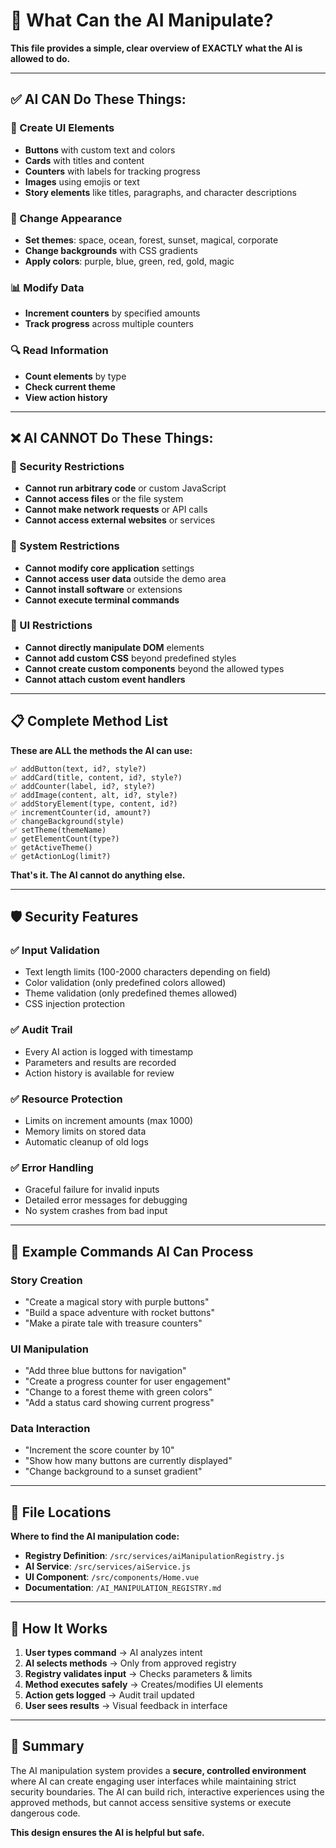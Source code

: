 # 🤖 What Can the AI Manipulate?

**This file provides a simple, clear overview of EXACTLY what the AI is allowed to do.**

---

## ✅ AI CAN Do These Things:

### 🔘 Create UI Elements
- **Buttons** with custom text and colors
- **Cards** with titles and content  
- **Counters** with labels for tracking progress
- **Images** using emojis or text
- **Story elements** like titles, paragraphs, and character descriptions

### 🎨 Change Appearance
- **Set themes**: space, ocean, forest, sunset, magical, corporate
- **Change backgrounds** with CSS gradients
- **Apply colors**: purple, blue, green, red, gold, magic

### 📊 Modify Data
- **Increment counters** by specified amounts
- **Track progress** across multiple counters

### 🔍 Read Information
- **Count elements** by type
- **Check current theme**
- **View action history**

---

## ❌ AI CANNOT Do These Things:

### 🚫 Security Restrictions
- **Cannot run arbitrary code** or custom JavaScript
- **Cannot access files** or the file system
- **Cannot make network requests** or API calls
- **Cannot access external websites** or services

### 🚫 System Restrictions  
- **Cannot modify core application** settings
- **Cannot access user data** outside the demo area
- **Cannot install software** or extensions
- **Cannot execute terminal commands**

### 🚫 UI Restrictions
- **Cannot directly manipulate DOM** elements
- **Cannot add custom CSS** beyond predefined styles
- **Cannot create custom components** beyond the allowed types
- **Cannot attach custom event handlers**

---

## 📋 Complete Method List

**These are ALL the methods the AI can use:**

```
✅ addButton(text, id?, style?)
✅ addCard(title, content, id?, style?)  
✅ addCounter(label, id?, style?)
✅ addImage(content, alt, id?, style?)
✅ addStoryElement(type, content, id?)
✅ incrementCounter(id, amount?)
✅ changeBackground(style)
✅ setTheme(themeName)
✅ getElementCount(type?)
✅ getActiveTheme()
✅ getActionLog(limit?)
```

**That's it. The AI cannot do anything else.**

---

## 🛡️ Security Features

### ✅ Input Validation
- Text length limits (100-2000 characters depending on field)
- Color validation (only predefined colors allowed)
- Theme validation (only predefined themes allowed)
- CSS injection protection

### ✅ Audit Trail
- Every AI action is logged with timestamp
- Parameters and results are recorded
- Action history is available for review

### ✅ Resource Protection
- Limits on increment amounts (max 1000)
- Memory limits on stored data
- Automatic cleanup of old logs

### ✅ Error Handling
- Graceful failure for invalid inputs
- Detailed error messages for debugging
- No system crashes from bad input

---

## 🎯 Example Commands AI Can Process

### Story Creation
- "Create a magical story with purple buttons"
- "Build a space adventure with rocket buttons"
- "Make a pirate tale with treasure counters"

### UI Manipulation  
- "Add three blue buttons for navigation"
- "Create a progress counter for user engagement"
- "Change to a forest theme with green colors"
- "Add a status card showing current progress"

### Data Interaction
- "Increment the score counter by 10"
- "Show how many buttons are currently displayed"
- "Change background to a sunset gradient"

---

## 📁 File Locations

**Where to find the AI manipulation code:**

- **Registry Definition**: `/src/services/aiManipulationRegistry.js`
- **AI Service**: `/src/services/aiService.js`  
- **UI Component**: `/src/components/Home.vue`
- **Documentation**: `/AI_MANIPULATION_REGISTRY.md`

---

## 🔄 How It Works

1. **User types command** → AI analyzes intent
2. **AI selects methods** → Only from approved registry  
3. **Registry validates input** → Checks parameters & limits
4. **Method executes safely** → Creates/modifies UI elements
5. **Action gets logged** → Audit trail updated
6. **User sees results** → Visual feedback in interface

---

## 🎉 Summary

The AI manipulation system provides a **secure, controlled environment** where AI can create engaging user interfaces while maintaining strict security boundaries. The AI can build rich, interactive experiences using the approved methods, but cannot access sensitive systems or execute dangerous code.

**This design ensures the AI is helpful but safe.**
